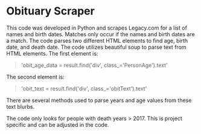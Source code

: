 # Obituary Scraper

This code was developed in Python and scrapes Legacy.com for a list of names and birth dates. Matches only occur if the names and birth dates are a match. The code parses two different HTML elements to find age, birth date, and death date. The code utilizes beautiful soup to parse text from HTML elements. The first element is:

> 'obit_age_data = result.find('div', class_='PersonAge').text'

The second element is:

> 'obit_text = result.find('div', class_='obitText').text'

There are several methods used to parse years and age values from these text blurbs.

The code only looks for people with death years > 2017. This is project specific and can be adjusted in the code.
